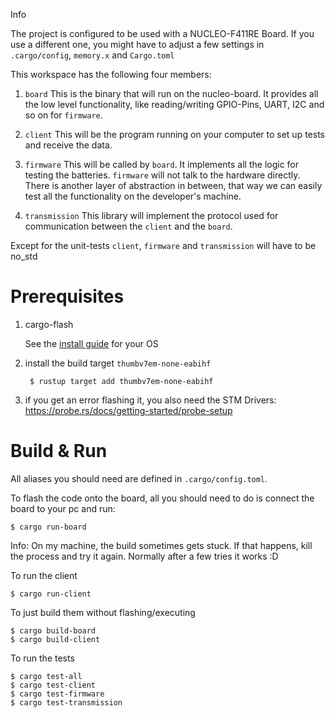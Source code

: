  Info

The project is configured to be used with a NUCLEO-F411RE Board. If you use a different one, you might have to adjust a few settings in `.cargo/config`, `memory.x` and `Cargo.toml`

This workspace has the following four members:

1. `board` This is the binary that will run on the nucleo-board. It provides all the low level functionality, like reading/writing GPIO-Pins, UART, I2C and so on for `firmware`.

2. `client` This will be the program running on your computer to set up tests and receive the data.

3. `firmware` This will be called by `board`. It implements all the logic for testing the batteries. `firmware` will not talk to the hardware directly. There is another layer of abstraction in between, that way we can easily test all the functionality on the developer's machine.

4. `transmission` This library will implement the protocol used for communication between the `client` and the `board`.

Except for the unit-tests `client`, `firmware` and `transmission` will have to be no_std

# Prerequisites

1) cargo-flash

    See the [install guide](https://crates.io/crates/cargo-flash#installation) for your OS


2) install the build target `thumbv7em-none-eabihf`

        $ rustup target add thumbv7em-none-eabihf

3) if you get an error flashing it, you also need the STM Drivers: https://probe.rs/docs/getting-started/probe-setup

# Build & Run

All aliases you should need are defined in `.cargo/config.toml`.

To flash the code onto the board, all you should need to do is connect the board to your pc and run:

    $ cargo run-board

Info: On my machine, the build sometimes gets stuck. If that happens, kill the process and try it again. Normally after a few tries it works :D

To run the client

    $ cargo run-client

To just build them without flashing/executing

    $ cargo build-board
    $ cargo build-client

To run the tests

    $ cargo test-all
    $ cargo test-client
    $ cargo test-firmware
    $ cargo test-transmission
